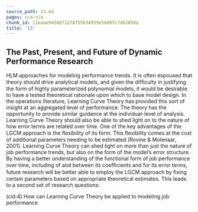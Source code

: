 ```yaml
---
source_path: 13.md
pages: n/a-n/a
chunk_id: 11eaae9450872278755b34959e50d87c7db2850a
title: '13'
---
```

## The Past, Present, and Future of Dynamic Performance Research

HLM approaches for modeling performance trends. It is often espoused that theory should drive analytical models, and given the difﬁculty in justifying the form of highly parameterized polynomial models, it would be desirable to have a tested theoretical rationale upon which to base model design. In the operations literature, Learning Curve Theory has provided this sort of insight at an aggregated level of performance. The theory has the opportunity to provide similar guidance at the individual-level of analysis. Learning Curve Theory should also be able to shed light on to the nature of how error terms are related over time. One of the key advantages of the LGCM approach is the ﬂexibility of its form. This ﬂexibility comes at the cost of additional parameters needing to be estimated (Rovine & Molenaar, 2001). Learning Curve Theory can shed light on more than just the nature of job performance trends, but also on the form of the model’s error structure. By having a better understanding of the functional form of job performance over time, including of and between its coefﬁcients and for its error terms, future research will be better able to employ the LGCM approach by ﬁxing certain parameters based on appropriate theoretical estimates. This leads to a second set of research questions:

(cid:4) How can Learning Curve Theory be applied to modeling job performance
